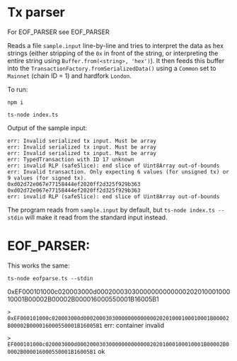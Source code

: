 Tx parser
=========

For EOF_PARSER see EOF_PARSER

Reads a file `sample.input` line-by-line and tries to interpret the data as hex strings (either stripping of the `0x` in front of the string, or interpreting the entire string using `Buffer.from(<string>, 'hex')`). It then feeds this buffer into the `TransactionFactory.fromSerializedData()` using a `Common` set to `Mainnet` (chain ID = 1) and hardfork `London`.

To run:

`npm i`

`ts-node index.ts`

Output of the sample input:

```
err: Invalid serialized tx input. Must be array
err: Invalid serialized tx input. Must be array
err: Invalid serialized tx input. Must be array
err: TypedTransaction with ID 17 unknown
err: invalid RLP (safeSlice): end slice of Uint8Array out-of-bounds
err: Invalid transaction. Only expecting 6 values (for unsigned tx) or 9 values (for signed tx).
0xd02d72e067e77158444ef2020ff2d325f929b363
0xd02d72e067e77158444ef2020ff2d325f929b363
err: invalid RLP (safeSlice): end slice of Uint8Array out-of-bounds
```

The program reads from `sample.input` by default, but `ts-node index.ts --stdin` will make it read from the standard input instead.

EOF_PARSER:
========


This works the same:

`ts-node eofparse.ts --stdin`

0xEF000101000c020003000d0002000303000000000000020201000100010001B00002B00002B000016000550001B16005B1

`> 0xEF000101000c020003000d0002000303000000000000020201000100010001B00002B00002B000016000550001B16005B1`
err: container invalid

`> EF000101000c020003000d0002000303000000000000020201000100010001B00002B00002B000016000550001B16005B1`
ok




